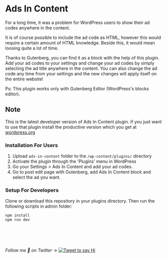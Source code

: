 # Ads In Content

For a long time, it was a problem for WordPress users to show their ad codes anywhere in the content.

It is of course possible to include the ad code as HTML, however this would require a certain amount of HTML knowledge. Beside this, it would mean loosing quite a lot of time.

Thanks to Gutenberg, you can find it as a block with the help of this plugin. Add your ad codes to your settings and change your ad codes by simply selecting the ad title anywhere in the content.  You can also change the ad code any time from your settings and the new changes will apply itself on the entire website!

Ps: This plugin works only with Gutenberg Editor (WordPress's blocks editor).

## Note ##

This is the latest developer version of Ads In Content plugin. 
if you just want to use that plugin install the productive version which you get at [wordpress.org](https://wordpress.org/plugins/ads-in-content/)

### Installation For Users
1. Upload `ads-in-content` folder to the `/wp-content/plugins/` directory
1. Activate the plugin through the 'Plugins' menu in WordPress
1. Go your Settings > Ads In Content and add your ad codes.
1. Go to post edit page with Gutenberg, add Ads In Content block and select the ad you want.

### Setup For Developers
Clone or download this repository in your plugins directory.
Then run the following scripts in admin folder:

```
npm install
npm run dev
```

\
\
\
\
_Follow me 👋 on Twitter_ →  [![Tweet to say Hi](https://img.shields.io/twitter/follow/cagdasdag95.svg?style=social&label=Tweet%20@cagdasdag95)](https://twitter.com/cagdasdag95/)